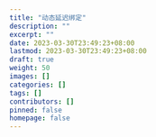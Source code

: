 ```yaml
---
title: "动态延迟绑定"
description: ""
excerpt: ""
date: 2023-03-30T23:49:23+08:00
lastmod: 2023-03-30T23:49:23+08:00
draft: true
weight: 50
images: []
categories: []
tags: []
contributors: []
pinned: false
homepage: false
---
```

